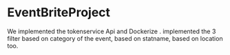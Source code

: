 # EventBriteProject

We implemented the tokenservice Api and Dockerize .  implemented the 3 filter based on category of the event, based on statname, based on location too.
